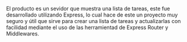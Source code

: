 
El producto es un sevidor que muestra una lista de tareas, este fue desarrollado utilizando Express, lo cual hace de este un proyecto muy seguro y útil que sirve para crear una lista de tareas y actualizarlas con facilidad mediante el uso de las herramientad de Express Router y Middlewares.